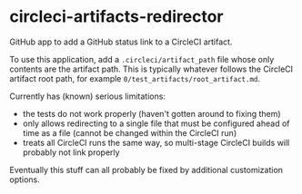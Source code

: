 # circleci-artifacts-redirector

GitHub app to add a GitHub status link to a CircleCI artifact.

To use this application, add a `.circleci/artifact_path` file whose only
contents are the artifact path. This is typically whatever follows the
CircleCI artifact root path, for example `0/test_artifacts/root_artifact.md`.

Currently has (known) serious limitations:

- the tests do not work properly (haven't gotten around to fixing them)
- only allows redirecting to a single file that must be configured ahead of time as a file (cannot be changed within the CircleCI run)
- treats all CircleCI runs the same way, so multi-stage CircleCI builds will probably not link properly

Eventually this stuff can all probably be fixed by additional customization options.
